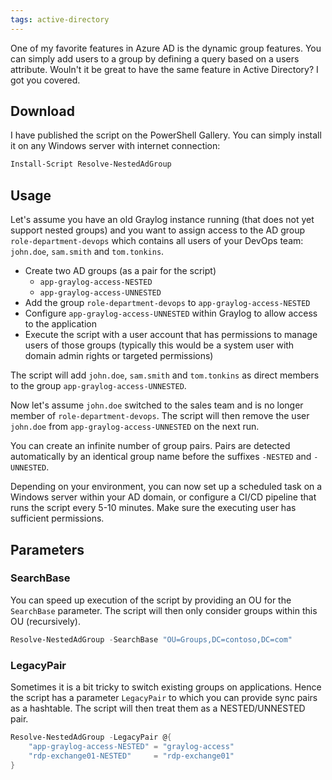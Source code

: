 ```yaml
---
tags: active-directory
---
```


One of my favorite features in Azure AD is the dynamic group features. You can simply add users to a group by defining a query based on a users attribute. Wouln't it be great to have the same feature in Active Directory? I got you covered.

## Download
I have published the script on the PowerShell Gallery. You can simply install it on any Windows server with internet connection:
```powershell
Install-Script Resolve-NestedAdGroup
```

## Usage
Let's assume you have an old Graylog instance running (that does not yet support nested groups) and you want to assign access to the AD group `role-department-devops` which contains all users of your DevOps team: `john.doe`, `sam.smith` and `tom.tonkins`.
* Create two AD groups (as a pair for the script)
  * `app-graylog-access-NESTED`
  * `app-graylog-access-UNNESTED`
* Add the group `role-department-devops` to `app-graylog-access-NESTED`
* Configure `app-graylog-access-UNNESTED` within Graylog to allow access to the application
* Execute the script with a user account that has permissions to manage users of those groups (typically this would be a system user with domain admin rights or targeted permissions)

The script will add `john.doe`, `sam.smith` and `tom.tonkins` as direct members to the group `app-graylog-access-UNNESTED`.

Now let's assume `john.doe` switched to the sales team and is no longer member of `role-department-devops`. The script will then remove the user `john.doe` from `app-graylog-access-UNNESTED` on the next run.

You can create an infinite number of group pairs. Pairs are detected automatically by an identical group name before the suffixes `-NESTED` and `-UNNESTED`.

Depending on your environment, you can now set up a scheduled task on a Windows server within your AD domain, or configure a CI/CD pipeline that runs the script every 5-10 minutes. Make sure the executing user has sufficient permissions.

## Parameters

### SearchBase
You can speed up execution of the script by providing an OU for the `SearchBase` parameter. The script will then only consider groups within this OU (recursively).
```powershell
Resolve-NestedAdGroup -SearchBase "OU=Groups,DC=contoso,DC=com"
```

### LegacyPair
Sometimes it is a bit tricky to switch existing groups on applications. Hence the script has a parameter `LegacyPair` to which you can provide sync pairs as a hashtable. The script will then treat them as a NESTED/UNNESTED pair.
```powershell
Resolve-NestedAdGroup -LegacyPair @{
    "app-graylog-access-NESTED" = "graylog-access"
    "rdp-exchange01-NESTED"     = "rdp-exchange01"
}
```